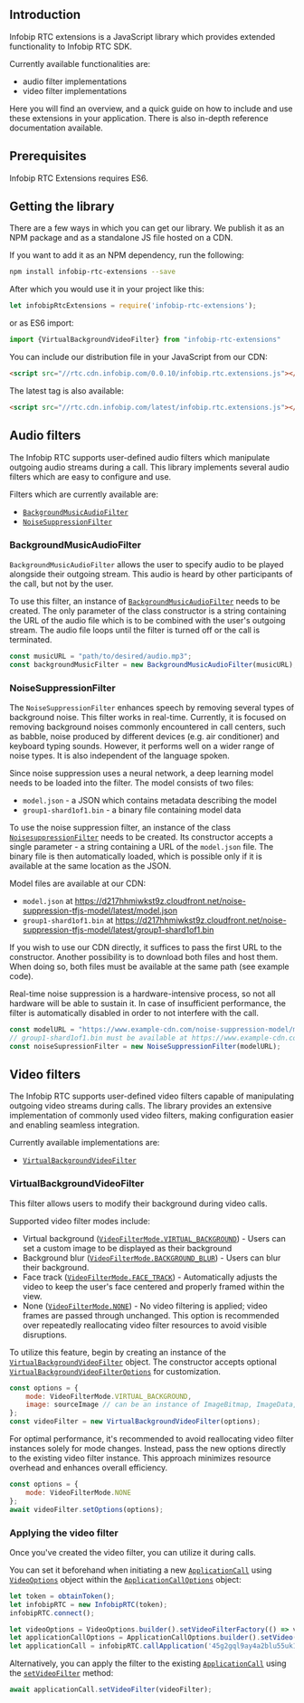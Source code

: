 ## Introduction

Infobip RTC extensions is a JavaScript library which provides extended functionality to Infobip RTC SDK.

Currently available functionalities are:

- audio filter implementations
- video filter implementations

Here you will find an overview, and a quick guide on how to include and use these extensions in your application.
There is also in-depth reference documentation available.

## Prerequisites

Infobip RTC Extensions requires ES6.

## Getting the library

There are a few ways in which you can get our library. We publish it as an NPM package and as a standalone JS file
hosted on a CDN.

If you want to add it as an NPM dependency, run the following:

```bash
npm install infobip-rtc-extensions --save
```

After which you would use it in your project like this:

```javascript
let infobipRtcExtensions = require('infobip-rtc-extensions');
```

or as ES6 import:

```javascript
import {VirtualBackgroundVideoFilter} from "infobip-rtc-extensions"
```

You can include our distribution file in your JavaScript from our CDN:

```html
<script src="//rtc.cdn.infobip.com/0.0.10/infobip.rtc.extensions.js"></script>
```

The latest tag is also available:

```html
<script src="//rtc.cdn.infobip.com/latest/infobip.rtc.extensions.js"></script>
```

## Audio filters

The Infobip RTC supports user-defined audio filters which manipulate outgoing audio streams during a call. This library
implements several audio filters which are easy to configure and use.

Filters which are currently available are:

- [`BackgroundMusicAudioFilter`](#background-music-audio-filter)
- [`NoiseSuppressionFilter`](#noise-suppression-filter)

<a name="background-music-audio-filter"></a>

### BackgroundMusicAudioFilter

`BackgroundMusicAudioFilter` allows the user to specify audio to be played alongside their outgoing stream. This audio
is heard by other participants of the call, but not by the user.

To use this filter, an instance of
[`BackgroundMusicAudioFilter`](https://github.com/infobip/infobip-rtc-extensions-js/wiki/BackgroundMusicAudioFilter)
needs to be created. The only parameter of the class constructor is a string containing the URL of the audio file which
is to be combined with the user's outgoing stream. The audio file loops until the filter is turned off or the call is
terminated.

```javascript
const musicURL = "path/to/desired/audio.mp3";
const backgroundMusicFilter = new BackgroundMusicAudioFilter(musicURL);
```

<a name="noise-suppression-filter"></a>

### NoiseSuppressionFilter

The `NoiseSuppressionFilter` enhances speech by removing several types of background noise. This filter works in
real-time. Currently, it is focused on removing background noises commonly encountered in call centers, such as babble,
noise produced by different devices (e.g. air conditioner) and keyboard typing sounds. However, it performs well on a
wider range of noise types. It is also independent of the language spoken.

Since noise suppression uses a neural network, a deep learning model needs to be loaded into the filter. The model
consists of two files:

- `model.json` - a JSON which contains metadata describing the model
- `group1-shard1of1.bin` - a binary file containing model data

To use the noise suppression filter, an instance of the class
[`NoisesuppressionFilter`](https://github.com/infobip/infobip-rtc-extensions-js/wiki/NoiseSuppressionFilter) needs to be
created. Its constructor accepts a single parameter - a string containing a URL of the `model.json` file. The binary
file is then automatically loaded, which is possible only if it is available at the same location as the JSON.

Model files are available at our CDN:

- `model.json` at https://d217hhmiwkst9z.cloudfront.net/noise-suppression-tfjs-model/latest/model.json
- `group1-shard1of1.bin`
  at https://d217hhmiwkst9z.cloudfront.net/noise-suppression-tfjs-model/latest/group1-shard1of1.bin

If you wish to use our CDN directly, it suffices to pass the first URL to the constructor. Another possibility is to
download both files and host them. When doing so, both files must be available at the same path (see example code).

Real-time noise suppression is a hardware-intensive process, so not all hardware will be able to sustain it. In case of
insufficient performance, the filter is automatically disabled in order to not interfere with the call.

```javascript
const modelURL = "https://www.example-cdn.com/noise-suppression-model/model.json";
// group1-shard1of1.bin must be available at https://www.example-cdn.com/noise-suppression-model/group1-shard1of1.bin
const noiseSupressionFilter = new NoiseSuppressionFilter(modelURL);
```

## Video filters

The Infobip RTC supports user-defined video filters capable of manipulating outgoing video streams during calls. The
library provides an extensive implementation of commonly used video filters, making configuration easier and enabling
seamless integration.

Currently available implementations are:

- [`VirtualBackgroundVideoFilter`](#virtual-background-video-filter)

<a name="virtual-background-video-filter"></a>

### VirtualBackgroundVideoFilter

This filter allows users to modify their background during video calls.

Supported video filter modes include:

- Virtual background
  ([`VideoFilterMode.VIRTUAL_BACKGROUND`](https://github.com/infobip/infobip-rtc-extensions-js/wiki/VideoFilterMode#virtual-background)) -
  Users can set a custom image to be displayed as their background
- Background blur
  ([`VideoFilterMode.BACKGROUND_BLUR`](https://github.com/infobip/infobip-rtc-extensions-js/wiki/VideoFilterMode#background-blur)) -
  Users can blur their background.
- Face track
  ([`VideoFilterMode.FACE_TRACK`](https://github.com/infobip/infobip-rtc-extensions-js/wiki/VideoFilterMode#face-track)) -
  Automatically adjusts the video to keep the user's face centered and properly framed within the view.
- None ([`VideoFilterMode.NONE`](https://github.com/infobip/infobip-rtc-extensions-js/wiki/VideoFilterMode#none)) -
  No video filtering is applied; video frames are passed through unchanged. This option is recommended over repeatedly
  reallocating video filter resources to avoid visible disruptions.

To utilize this feature, begin by creating an instance of
the [`VirtualBackgroundVideoFilter`](https://github.com/infobip/infobip-rtc-extensions-js/wiki/VirtualBackgroundVideoFilter)
object. The constructor accepts optional
[`VirtualBackgroundVideoFilterOptions`](https://github.com/infobip/infobip-rtc-extensions-js/wiki/VirtualBackgroundVideoFilterOptions)
for customization.

```javascript
const options = {
    mode: VideoFilterMode.VIRTUAL_BACKGROUND,
    image: sourceImage // can be an instance of ImageBitmap, ImageData, HTMLImageElement, …
};
const videoFilter = new VirtualBackgroundVideoFilter(options);
```

For optimal performance, it's recommended to avoid reallocating video filter instances solely for mode changes. Instead,
pass the new options directly to the existing video filter instance. This approach minimizes resource overhead and
enhances overall efficiency.

```javascript
const options = {
    mode: VideoFilterMode.NONE
};
await videoFilter.setOptions(options);
``` 

### Applying the video filter

Once you've created the video filter, you can utilize it during calls.

You can set it beforehand when initiating a
new [`ApplicationCall`](https://github.com/infobip/infobip-rtc-js/wiki/ApplicationCall)
using [`VideoOptions`](https://github.com/infobip/infobip-rtc-js/wiki/VideoOptions) object within
the [`ApplicationCallOptions`](https://github.com/infobip/infobip-rtc-js/wiki/ApplicationCallOptions) object:

```javascript
let token = obtainToken();
let infobipRTC = new InfobipRTC(token);
infobipRTC.connect();

let videoOptions = VideoOptions.builder().setVideoFilterFactory(() => videoFilter).build();
let applicationCallOptions = ApplicationCallOptions.builder().setVideo(true).setVideoOptions(videoOptions).build();
let applicationCall = infobipRTC.callApplication('45g2gql9ay4a2blu55uk1628', applicationCallOptions);
```

Alternatively, you can apply the filter to the
existing [`ApplicationCall`](https://github.com/infobip/infobip-rtc-js/wiki/ApplicationCall) using the
[`setVideoFilter`](https://github.com/infobip/infobip-rtc-js/wiki/ApplicationCall#set-video-filter) method:

```javascript
await applicationCall.setVideoFilter(videoFilter);
```